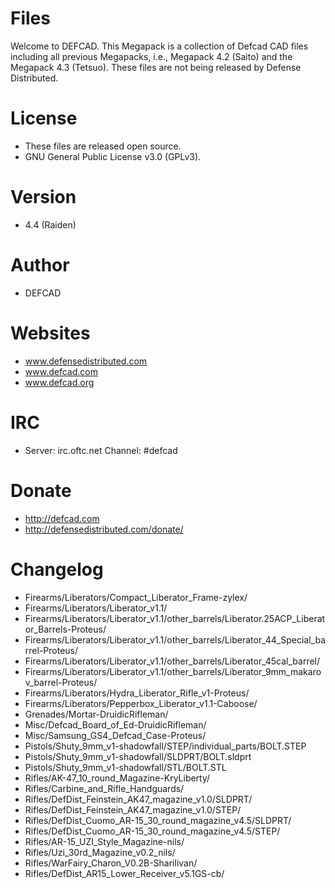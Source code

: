 # Files
Welcome to DEFCAD. This Megapack is a collection of Defcad CAD files including all previous Megapacks, i.e., Megapack 4.2 (Saito) and the Megapack 4.3 (Tetsuo). These files are not being released by Defense Distributed.

# License

* These files are released open source.
* GNU General Public License v3.0 (GPLv3).

# Version

* 4.4 (Raiden)

# Author
* DEFCAD

# Websites 
* www.defensedistributed.com
* www.defcad.com
* www.defcad.org

# IRC
* Server: irc.oftc.net Channel: #defcad

# Donate
* http://defcad.com
* http://defensedistributed.com/donate/

# Changelog

* Firearms/Liberators/Compact_Liberator_Frame-zylex/
* Firearms/Liberators/Liberator_v1.1/
* Firearms/Liberators/Liberator_v1.1/other_barrels/Liberator.25ACP_Liberator_Barrels-Proteus/
* Firearms/Liberators/Liberator_v1.1/other_barrels/Liberator_44_Special_barrel-Proteus/
* Firearms/Liberators/Liberator_v1.1/other_barrels/Liberator_45cal_barrel/
* Firearms/Liberators/Liberator_v1.1/other_barrels/Liberator_9mm_makarov_barrel-Proteus/
* Firearms/Liberators/Hydra_Liberator_Rifle_v1-Proteus/
* Firearms/Liberators/Pepperbox_Liberator_v1.1-Caboose/
* Grenades/Mortar-DruidicRifleman/
* Misc/Defcad_Board_of_Ed-DruidicRifleman/
* Misc/Samsung_GS4_Defcad_Case-Proteus/
* Pistols/Shuty_9mm_v1-shadowfall/STEP/individual_parts/BOLT.STEP
* Pistols/Shuty_9mm_v1-shadowfall/SLDPRT/BOLT.sldprt
* Pistols/Shuty_9mm_v1-shadowfall/STL/BOLT.STL
* Rifles/AK-47_10_round_Magazine-KryLiberty/
* Rifles/Carbine_and_Rifle_Handguards/
* Rifles/DefDist_Feinstein_AK47_magazine_v1.0/SLDPRT/
* Rifles/DefDist_Feinstein_AK47_magazine_v1.0/STEP/
* Rifles/DefDist_Cuomo_AR-15_30_round_magazine_v4.5/SLDPRT/
* Rifles/DefDist_Cuomo_AR-15_30_round_magazine_v4.5/STEP/
* Rifles/AR-15_UZI_Style_Magazine-nils/
* Rifles/Uzi_30rd_Magazine_v0.2_nils/
* Rifles/WarFairy_Charon_V0.2B-Sharilivan/
* Rifles/DefDist_AR15_Lower_Receiver_v5.1GS-cb/
